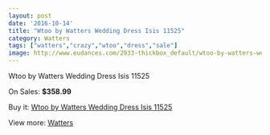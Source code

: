 ```yaml
---
layout: post
date: '2016-10-14'
title: "Wtoo by Watters Wedding Dress Isis 11525"
category: Watters
tags: ["watters","crazy","wtoo","dress","sale"]
image: http://www.eudances.com/2933-thickbox_default/wtoo-by-watters-wedding-dress-isis-11525.jpg
---
```

Wtoo by Watters Wedding Dress Isis 11525

On Sales: **$358.99**
<a href="https://www.eudances.com/en/watters/1019-wtoo-by-watters-wedding-dress-isis-11525.html"><amp-img layout="responsive" width="600" height="600" src="//www.eudances.com/2933-thickbox_default/wtoo-by-watters-wedding-dress-isis-11525.jpg" alt="Wtoo by Watters Wedding Dress Isis 11525 0" /></a>
<a href="https://www.eudances.com/en/watters/1019-wtoo-by-watters-wedding-dress-isis-11525.html"><amp-img layout="responsive" width="600" height="600" src="//www.eudances.com/2934-thickbox_default/wtoo-by-watters-wedding-dress-isis-11525.jpg" alt="Wtoo by Watters Wedding Dress Isis 11525 1" /></a>
<a href="https://www.eudances.com/en/watters/1019-wtoo-by-watters-wedding-dress-isis-11525.html"><amp-img layout="responsive" width="600" height="600" src="//www.eudances.com/2935-thickbox_default/wtoo-by-watters-wedding-dress-isis-11525.jpg" alt="Wtoo by Watters Wedding Dress Isis 11525 2" /></a>

Buy it: [Wtoo by Watters Wedding Dress Isis 11525](https://www.eudances.com/en/watters/1019-wtoo-by-watters-wedding-dress-isis-11525.html "Wtoo by Watters Wedding Dress Isis 11525")

View more: [Watters](https://www.eudances.com/en/12-watters "Watters")